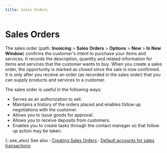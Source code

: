 ```yaml
---
title: Sales Orders
---
```


# Sales Orders


The sales order (path: **Invoicing**  > **Sales** **Orders**  > **Options** > **New**  > **In New Window**) confirms the  customer's intent to purchase your items and services. It records the  description, quantity and related information for items and services that  the customer wants to buy. When you create a sales order, the opportunity  is marked as closed since the sale is now confirmed. It is only after  you receive an order (as recorded in the sales order) that you can supply  products and services to a customer.


The sales order is useful in the following  ways:

- Serves as an  authorization to sell.
- Maintains a  history of the orders placed and enables follow up negotiations with the  customer.
- Allows you  to issue goods for approval.
- Allows you  to receive deposits from customers.
- Enables you  to create tasks through the contact manager so that follow up action may  be taken.



{:.see_also}
See also
: [Creating Sales  Orders]({{site.sp_baseurl}}/sales-docs/sales-orders/create-a-sales-order/creating_sales_orders.html)
: [Default  accounts for sales transactions]({{site.sp_baseurl}}/misc/default_accounts_for_sales_transactions.html)
